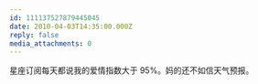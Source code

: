 ```yaml
---
id: 111137527879445045
date: 2010-04-03T14:35:00.000Z
reply: false
media_attachments: 0
---
```


星座订阅每天都说我的爱情指数大于 95%。妈的还不如信天气预报。 ​​​​

